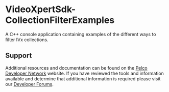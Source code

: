 # VideoXpertSdk-CollectionFilterExamples

A C++ console application containing examples of the different ways to filter IVx collections.

## Support

Additional resources and documentation can be found on the [Pelco Developer Network](http://pdn.pelco.com) website.  If you have reviewed the tools and information available and determine that additional information is required please visit our [Developer Forums](http://pdn.pelco.com/forum).